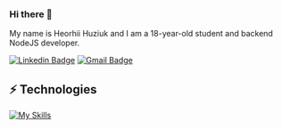 ### Hi there 👋

My name is Heorhii Huziuk and I am a 18-year-old student and backend NodeJS developer.

[![Linkedin Badge](https://img.shields.io/badge/-hhuziuk-blue?style=flat-square&logo=Linkedin&logoColor=white&link=https://www.linkedin.com/in/heorhii-huziuk-a93900219/)](https://www.linkedin.com/in/heorhii-huziuk-a93900219/)
[![Gmail Badge](https://img.shields.io/badge/-huziukwork@gmail.com-c14438?style=flat-square&logo=Gmail&logoColor=white&link=mailto:huziukwork@gmail.com)](mailto:huziukwork@gmail.com)



## ⚡ Technologies

[![My Skills](https://skillicons.dev/icons?i=c,cpp,cs,docker,express,gcp,git,js,ts,jest,mongodb,postgres,redis,nodejs,postman,sequelize,linux,graphql&perline=6)](https://skillicons.dev)

